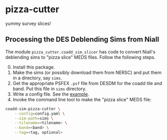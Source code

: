 # pizza-cutter

yummy survey slices!

## Processing the DES Deblending Sims from Niall

The module `pizza_cutter.coadd_sim_slicer` has code to convert Niall's
deblending sims to "pizza slice" MEDS files. Follow the following steps.

0. Install this package.
1. Make the sims (or possibly download them from NERSC) and put them in a
  directory, say `sims`.
2. Get the appropriate PSFEX `.psf` file from DESDM for the coadd tile and band.
  Put this file in `sims` directory.
3. Write a config file. See the [example](config_files/cmc-griz-005-flat.yaml).
4. Invoke the command line tool to make the "pizza slice" MEDS file:

```bash
coadd-sim-pizza-cutter \
    --config=config.yaml \
    --sim-path=sims \
    --tilename=<tilename> \
    --band=<band> \
    --tag=<tag, optional>
```
